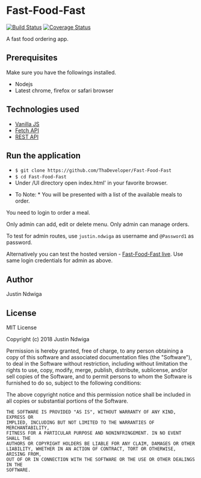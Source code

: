 # Fast-Food-Fast

[![Build Status](https://travis-ci.org/ThaDeveloper/Fast-Food-Fast.svg?branch=ch-unit-testing-161431243)](https://travis-ci.org/ThaDeveloper/Fast-Food-Fast)
[![Coverage Status](https://coveralls.io/repos/github/ThaDeveloper/Fast-Food-Fast/badge.svg?branch=ch-unit-testing-161431243)](https://coveralls.io/github/ThaDeveloper/Fast-Food-Fast?branch=ch-unit-testing-161431243)

A fast food ordering app.

## Prerequisites

Make sure you have the followings installed.

* Nodejs
* Latest chrome, firefox or safari browser


## Technologies used
- [Vanilla JS](http://vanilla-js.com/)
- [Fetch API](https://developer.mozilla.org/en-US/docs/Web/API/Fetch_API)
- [REST API](https://restfulapi.net/)


## Run the application
 - `$ git clone https://github.com/ThaDeveloper/Fast-Food-Fast`
 - `$ cd Fast-Food-Fast`
 - Under /UI directory open index.html' in your favorite browser.

* To Note: *
You will be presented with a list of the available meals to order.

You need to login to order a meal.

Only admin can add, edit or delete menu. Only admin can manage orders.

To test for admin routes, use `justin.ndwiga` as username and `@Password1` as password.

Alternatively you can test the hosted version - [Fast-Food-Fast live](http://fastfoodfast-ui.herokuapp.com/UI). Use same login credentials for admin as above.

## Author

Justin Ndwiga


## License


MIT License

Copyright (c) 2018 Justin Ndwiga

Permission is hereby granted, free of charge, to any person obtaining a copy
of this software and associated documentation files (the "Software"), to deal
in the Software without restriction, including without limitation the rights
to use, copy, modify, merge, publish, distribute, sublicense, and/or sell
copies of the Software, and to permit persons to whom the Software is
furnished to do so, subject to the following conditions:

The above copyright notice and this permission notice shall be included in all
copies or substantial portions of the Software.

```
THE SOFTWARE IS PROVIDED "AS IS", WITHOUT WARRANTY OF ANY KIND, EXPRESS OR
IMPLIED, INCLUDING BUT NOT LIMITED TO THE WARRANTIES OF MERCHANTABILITY,
FITNESS FOR A PARTICULAR PURPOSE AND NONINFRINGEMENT. IN NO EVENT SHALL THE
AUTHORS OR COPYRIGHT HOLDERS BE LIABLE FOR ANY CLAIM, DAMAGES OR OTHER
LIABILITY, WHETHER IN AN ACTION OF CONTRACT, TORT OR OTHERWISE, ARISING FROM,
OUT OF OR IN CONNECTION WITH THE SOFTWARE OR THE USE OR OTHER DEALINGS IN THE
SOFTWARE.
```
